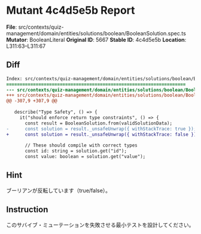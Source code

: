 # Mutant 4c4d5e5b Report

**File**: src/contexts/quiz-management/domain/entities/solutions/boolean/BooleanSolution.spec.ts
**Mutator**: BooleanLiteral
**Original ID**: 5667
**Stable ID**: 4c4d5e5b
**Location**: L311:63–L311:67

## Diff

```diff
Index: src/contexts/quiz-management/domain/entities/solutions/boolean/BooleanSolution.spec.ts
===================================================================
--- src/contexts/quiz-management/domain/entities/solutions/boolean/BooleanSolution.spec.ts	original
+++ src/contexts/quiz-management/domain/entities/solutions/boolean/BooleanSolution.spec.ts	mutated #5667
@@ -307,9 +307,9 @@
 
   describe("Type Safety", () => {
     it("should enforce return type constraints", () => {
       const result = BooleanSolution.from(validSolutionData);
-      const solution = result._unsafeUnwrap({ withStackTrace: true });
+      const solution = result._unsafeUnwrap({ withStackTrace: false });
 
       // These should compile with correct types
       const id: string = solution.get("id");
       const value: boolean = solution.get("value");
```

## Hint

ブーリアンが反転しています（true/false）。

## Instruction

このサバイブ・ミューテーションを失敗させる最小テストを設計してください。
